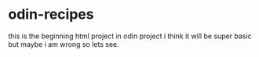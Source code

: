 # odin-recipes

this is the beginning html project in odin project i think it will be super basic but maybe i am wrong so lets see.